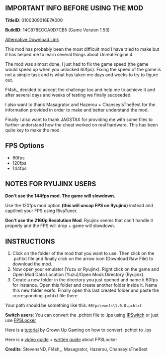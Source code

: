 ## IMPORTANT INFO BEFORE USING THE MOD

**TitleID**: 0100309016E7A000

**BuildID**: 14C878ECCA9D7CB5 (Game Version 1.53)

[Alternative Download Link](https://gamebanana.com/mods/494571)

This mod has probably been the most difficult mod I have tried to make but it has helped me to learn several things about Unreal Engine 4.

The mod was almost done, I just had to fix the game speed (the game would speed up when you unlocked 60fps). Fixing the speed of the game is not a simple task and is what has taken me days and weeks to try to figure out.

Fl4sh_ decided to accept the challenge too and help me to achieve it and after several days and weeks of testing we finally succeeded.

I also want to thank Masagrator and Hazerou + ChanseyIsTheBest for the information provided in order to make and better understand the mod.

Finally I also want to thank JAGSTAX for providing me with some files to further understand how the cheat worked on real hardware. This has been quite key to make the mod.

## FPS Options

- 60fps
- 120fps
- 144fps

## NOTES FOR RYUJINX USERS

**Don't use the 144fps mod. The game will slowdown.** 

Use the 120fps mod option **(this will uncap FPS on Ryujinx)** instead and cap/limit your FPS using RivaTuner.

**Don't use the 2160p Resolution Mod**. Ryujinx seems that can't handle it properly and the FPS will drop + game will slowdown.

## INSTRUCTIONS

1. Click on the folder of the mod that you want to use. Then click on the .pchtxt file and finally click on the arrow icon (Download Raw File) to download the mod.
2. Now open your emulator (Yuzu or Ryujinx). Right click on the game and Open Mod Data Location (Yuzu)/Open Mods Directory (Ryujinx).
3. Create a new folder in the directory you just opened and name it 60fps for instance. Open this folder and create another folder inside it. Name this new folder exefs. Finally open this last created folder and paste the corresponding .pchtxt file there.

Your path should be something like this: `60fps\exefs\1.0.0.pchtxt`

**Switch users**: You can convert  the .pchtxt file to .ips using [IPSwitch](https://github.com/3096/ipswitch) or just use [FPSLocker](https://github.com/masagrator/FPSLocker)

Here is a [tutorial](https://youtu.be/m-V6Rs2sm9w?si=-b10u6yv0dhih5Kk) by Grown Up Gaming on how to convert .pchtxt to .ips

Here is a [video guide](https://youtu.be/0X5g6HF7LB4?si=n-UtFAEAj2VtjEQQ) + [written guide](https://rentry.co/NSwitch60FPSLockerGuide) about FPSLocker

**Credits**: StevensND, Fl4sh_, Masagrator, Hazerou, ChanseyIsTheBest